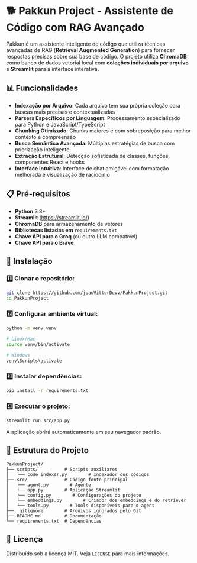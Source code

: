 # 🐕 Pakkun Project - Assistente de Código com RAG Avançado

Pakkun é um assistente inteligente de código que utiliza técnicas avançadas de RAG (**Retrieval Augmented Generation**) para fornecer respostas precisas sobre sua base de código. O projeto utiliza **ChromaDB** como banco de dados vetorial local com **coleções individuais por arquivo** e **Streamlit** para a interface interativa.

## 📊 Funcionalidades

- **Indexação por Arquivo**: Cada arquivo tem sua própria coleção para buscas mais precisas e contextualizadas
- **Parsers Específicos por Linguagem**: Processamento especializado para Python e JavaScript/TypeScript
- **Chunking Otimizado**: Chunks maiores e com sobreposição para melhor contexto e compreensão
- **Busca Semântica Avançada**: Múltiplas estratégias de busca com priorização inteligente
- **Extração Estrutural**: Detecção sofisticada de classes, funções, componentes React e hooks
- **Interface Intuitiva**: Interface de chat amigável com formatação melhorada e visualização de raciocínio

## 📋 Pré-requisitos

- **Python** 3.8+
- **Streamlit** (https://streamlit.io/)
- **ChromaDB** para armazenamento de vetores
- **Bibliotecas listadas em** `requirements.txt`
- **Chave API para o Groq** (ou outro LLM compatível)
- **Chave API para o Brave** 

## 🚀 Instalação

### 1️⃣ Clonar o repositório:

```sh
git clone https://github.com/joaoVittorDevv/PakkunProject.git
cd PakkunProject
```

### 2️⃣ Configurar ambiente virtual:

```sh
python -m venv venv

# Linux/Mac
source venv/bin/activate

# Windows
venv\Scripts\activate
```

### 3️⃣ Instalar dependências:

```sh
pip install -r requirements.txt
```

### 4️⃣ Executar o projeto:

```sh
streamlit run src/app.py
```

A aplicação abrirá automaticamente em seu navegador padrão.

## 📂 Estrutura do Projeto

```
PakkunProject/
├── scripts/          # Scripts auxiliares
│   └── code_indexer.py        # Indexador dos códigos
├── src/              # Código fonte principal
│   └── agent.py        # Agente
│   └── app.py        # Aplicação Streamlit
│   └── config.py        # Configurações do projeto
│   └── embeddings.py        # Criador dos embeddings e do retriever
│   └── tools.py        # Tools disponíveis para o agent
├── .gitignore        # Arquivos ignorados pelo Git
├── README.md         # Documentação
└── requirements.txt  # Dependências
```

## 📝 Licença

Distribuído sob a licença MIT. Veja `LICENSE` para mais informações.

